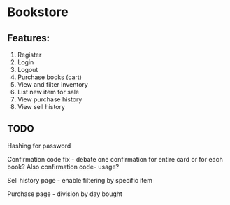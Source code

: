 # Bookstore

## Features:

1. Register
2. Login
3. Logout
4. Purchase books (cart)
5. View and filter inventory
6. List new item for sale
7. View purchase history
8. View sell history

## TODO

Hashing for password

Confirmation code fix - debate one confirmation for entire card or for each book?
Also confirmation code- usage?

Sell history page - enable filtering by specific item

Purchase page - division by day bought
